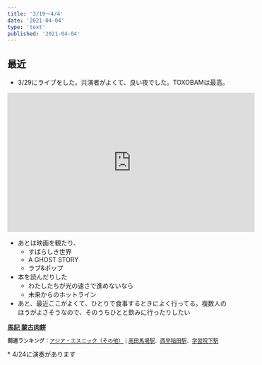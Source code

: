 ```yaml
---
title: '3/19～4/4'
date: '2021-04-04'
type: 'text'
published: '2021-04-04'
---
```


## 最近
* 3/29にライブをした。共演者がよくて、良い夜でした。TOXOBAMは最高。
<iframe width="560" height="315" src="https://www.youtube.com/embed/qxRi4xsXtKk" title="YouTube video player" frameborder="0" allow="accelerometer; autoplay; clipboard-write; encrypted-media; gyroscope; picture-in-picture" allowfullscreen></iframe>

* あとは映画を観たり、
  * すばらしき世界
  * A GHOST STORY
  * ラブ&ポップ
* 本を読んだりした
  * わたしたちが光の速さで進めないなら
  * 未来からのホットライン
* あと、最近ここがよくて、ひとりで食事するときによく行ってる。複数人のほうがよさそうなので、そのうちひとと飲みに行ったりしたい
<div><strong><a target="_blank" href="https://tabelog.com/tokyo/A1305/A130503/13199858/">馬記 蒙古肉餅</a></strong>
<script src="https://tabelog.com/badge/google_badge?escape=false&rcd=13199858" type="text/javascript" charset="utf-8"></script>
</div>
<p style="color:#444444; font-size:12px;">
<strong>関連ランキング：</strong><a href="https://tabelog.com/rstLst/RC0499/">アジア・エスニック（その他）</a> | <a href="https://tabelog.com/tokyo/A1305/A130503/R5779/rstLst/">高田馬場駅</a>、<a href="https://tabelog.com/tokyo/A1305/A130504/R11084/rstLst/">西早稲田駅</a>、<a href="https://tabelog.com/tokyo/A1305/A130502/R2278/rstLst/">学習院下駅</a></p>
* 4/24に演奏があります